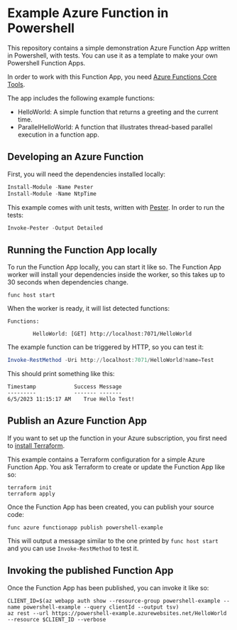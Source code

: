 # Example Azure Function in Powershell

This repository contains a simple demonstration Azure Function App written in Powershell, with tests. You can use it as a template to make your own Powershell Function Apps.

In order to work with this Function App, you need [Azure Functions Core Tools](https://learn.microsoft.com/en-us/azure/azure-functions/functions-run-local).

The app includes the following example functions:

- HelloWorld: A simple function that returns a greeting and the current time.
- ParallelHelloWorld: A function that illustrates thread-based parallel execution in a function app.

## Developing an Azure Function

First, you will need the dependencies installed locally:

```powershell
Install-Module -Name Pester
Install-Module -Name NtpTime
```

This example comes with unit tests, written with [Pester](https://pester.dev/). In order to run the tests:

```powershell
Invoke-Pester -Output Detailed
```

## Running the Function App locally

To run the Function App locally, you can start it like so. The Function App worker will install your dependencies inside the worker, so this takes up to 30 seconds when dependencies change.

```shell
func host start
```

When the worker is ready, it will list detected functions:

```text
Functions:

        HelloWorld: [GET] http://localhost:7071/HelloWorld
```

The example function can be triggered by HTTP, so you can test it:

```powershell
Invoke-RestMethod -Uri http://localhost:7071/HelloWorld?name=Test
```

This should print something like this:

```text
Timestamp            Success Message
---------            ------- -------
6/5/2023 11:15:17 AM    True Hello Test!
```

## Publish an Azure Function App

If you want to set up the function in your Azure subscription, you first need to [install Terraform](https://developer.hashicorp.com/terraform/tutorials/aws-get-started/install-cli).

This example contains a Terraform configuration for a simple Azure Function App. You ask Terraform to create or update the Function App like so:

```shell
terraform init
terraform apply
```

Once the Function App has been created, you can publish your source code:

```shell
func azure functionapp publish powershell-example
```

This will output a message similar to the one printed by `func host start` and you can use `Invoke-RestMethod` to test it.

## Invoking the published Function App

Once the Function App has been published, you can invoke it like so:

```shell
CLIENT_ID=$(az webapp auth show --resource-group powershell-example --name powershell-example --query clientId --output tsv)
az rest --url https://powershell-example.azurewebsites.net/HelloWorld --resource $CLIENT_ID --verbose
```

